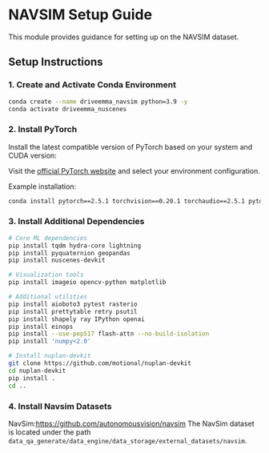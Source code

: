 
# NAVSIM Setup Guide

This module provides guidance for setting up on the NAVSIM dataset.


## Setup Instructions

### 1. Create and Activate Conda Environment
```bash
conda create --name driveemma_navsim python=3.9 -y
conda activate driveemma_nuscenes
```

### 2. Install PyTorch
Install the latest compatible version of PyTorch based on your system and CUDA version:

Visit the [official PyTorch website](https://pytorch.org/get-started/locally/) and select your environment configuration.

Example installation:
```bash
conda install pytorch==2.5.1 torchvision==0.20.1 torchaudio==2.5.1 pytorch-cuda=12.1 -c pytorch -c nvidia
```

### 3. Install Additional Dependencies
```bash
# Core ML dependencies
pip install tqdm hydra-core lightning
pip install pyquaternion geopandas
pip install nuscenes-devkit

# Visualization tools
pip install imageio opencv-python matplotlib

# Additional utilities
pip install aioboto3 pytest rasterio
pip install prettytable retry psutil
pip install shapely ray IPython openai
pip install einops
pip install --use-pep517 flash-attn --no-build-isolation
pip install 'numpy<2.0'

# Install nuplan-devkit
git clone https://github.com/motional/nuplan-devkit
cd nuplan-devkit
pip install .
cd ..
```

### 4. Install Navsim Datasets
NavSim:https://github.com/autonomousvision/navsim
The NavSim dataset is located under the path `data_qa_generate/data_engine/data_storage/external_datasets/navsim`.